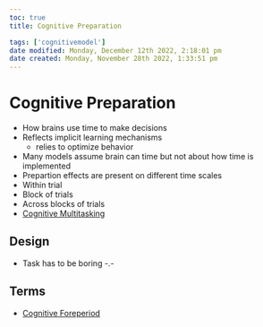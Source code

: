 ```yaml
---
toc: true
title: Cognitive Preparation

tags: ['cognitivemodel']
date modified: Monday, December 12th 2022, 2:18:01 pm
date created: Monday, November 28th 2022, 1:33:51 pm
---
```


# Cognitive Preparation

- How brains use time to make decisions
- Reflects implicit learning mechanisms
	- relies to optimize behavior
- Many models assume brain can time but not about how time is implemented
- Prepartion effects are present on different time scales
- Within trial
- Block of trials
- Across blocks of trials
- [Cognitive Multitasking](Cognitive%20Multitasking.md)

## Design
- Task has to be boring -.-

## Terms
- [Cognitive Foreperiod](Cognitive%20Foreperiod.md)



